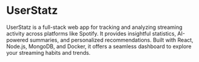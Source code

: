 # UserStatz
UserStatz is a full-stack web app for tracking and analyzing streaming activity across platforms like Spotify. It provides insightful statistics, AI-powered summaries, and personalized recommendations. Built with React, Node.js, MongoDB, and Docker, it offers a seamless dashboard to explore your streaming habits and trends.
